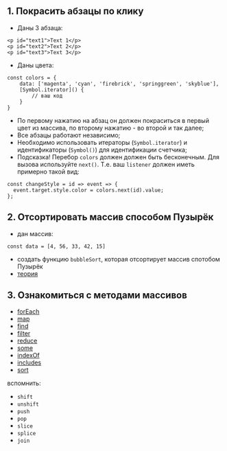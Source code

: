 ## 1. Покрасить абзацы по клику
- Даны 3 абзаца:

```
<p id="text1">Text 1</p>
<p id="text2">Text 2</p>
<p id="text3">Text 3</p>
```

- Даны цвета:

```
const colors = {
    data: ['magenta', 'cyan', 'firebrick', 'springgreen', 'skyblue'],
    [Symbol.iterator]() {
        // ваш код
    }
}
```

- По первому нажатию на абзац он должен покраситься в первый цвет из массива, по второму нажатию - во второй и так далее;
- Все абзацы работают независимо;
- Необходимо использовать итераторы (`Symbol.iterator`) и идентификаторы (`Symbol()`) для идентификации счетчика;
- Подсказка! Перебор `colors` должен должен быть бесконечным. Для вызова используйте `next()`. Т.е. ваш `listener` должен иметь примерно такой вид:
```
const changeStyle = id => event => {
  event.target.style.color = colors.next(id).value;
};
```

## 2. Отсортировать массив способом Пузырёк
- дан массив:
```
const data = [4, 56, 33, 42, 15]
```
- создать функцию `bubbleSort`, которая отсортирует массив спотобом Пузырёк
- [теория](https://ru.wikipedia.org/wiki/%D0%A1%D0%BE%D1%80%D1%82%D0%B8%D1%80%D0%BE%D0%B2%D0%BA%D0%B0_%D0%BF%D1%83%D0%B7%D1%8B%D1%80%D1%8C%D0%BA%D0%BE%D0%BC)

## 3. Ознакомиться с методами массивов
- [forEach](https://developer.mozilla.org/en-US/docs/Web/JavaScript/Reference/Global_Objects/Array/forEach)
- [map](https://developer.mozilla.org/en-US/docs/Web/JavaScript/Reference/Global_Objects/Array/map)
- [find](https://developer.mozilla.org/en-US/docs/Web/JavaScript/Reference/Global_Objects/Array/find)
- [filter](https://developer.mozilla.org/en-US/docs/Web/JavaScript/Reference/Global_Objects/Array/filter)
- [reduce](https://developer.mozilla.org/en-US/docs/Web/JavaScript/Reference/Global_Objects/Array/reduce)
- [some](https://developer.mozilla.org/en-US/docs/Web/JavaScript/Reference/Global_Objects/Array/some)
- [indexOf](https://developer.mozilla.org/en-US/docs/Web/JavaScript/Reference/Global_Objects/Array/indexOf)
- [includes](https://developer.mozilla.org/en-US/docs/Web/JavaScript/Reference/Global_Objects/Array/includes)
- [sort](https://developer.mozilla.org/en-US/docs/Web/JavaScript/Reference/Global_Objects/Array/sort)

вспомнить:
- `shift`
- `unshift`
- `push`
- `pop`
- `slice`
- `splice`
- `join`

